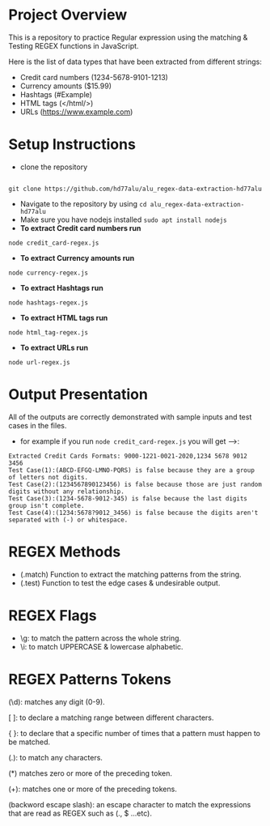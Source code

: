 # Project Overview
This is a repository to practice Regular expression using the matching & Testing REGEX functions in JavaScript.

Here is the list of data types that have been extracted from different strings: 

- Credit card numbers (1234-5678-9101-1213)
- Currency amounts ($15.99)
- Hashtags (#Example)
- HTML tags (</html/>)
- URLs (https://www.example.com)

# Setup Instructions
- clone the repository
```

git clone https://github.com/hd77alu/alu_regex-data-extraction-hd77alu

```
- Navigate to the repository by using `cd alu_regex-data-extraction-hd77alu`
- Make sure you have nodejs installed `sudo apt install nodejs`
- **To extract Credit card numbers run**
```
node credit_card-regex.js
```
- **To extract Currency amounts run**
```
node currency-regex.js
```
- **To extract Hashtags run**
```
node hashtags-regex.js
```
- **To extract HTML tags run**
```
node html_tag-regex.js
```
- **To extract URLs run**
```
node url-regex.js
```
# Output Presentation
All of the outputs are correctly demonstrated with sample inputs and test cases in the files.
- for example if you run `node credit_card-regex.js` you will get -->:
```
Extracted Credit Cards Formats: 9000-1221-0021-2020,1234 5678 9012 3456
Test Case(1):(ABCD-EFGQ-LMNO-PQRS) is false because they are a group of letters not digits.
Test Case(2):(1234567890123456) is false because those are just random digits without any relationship.
Test Case(3):(1234-5678-9012-345) is false because the last digits group isn't complete.
Test Case(4):(1234:5678?9012_3456) is false because the digits aren't separated with (-) or whitespace.
```
# REGEX Methods
- (.match) Function to extract the matching patterns from the string.
- (.test) Function to test the edge cases & undesirable output.

# REGEX Flags
- \g: to match the pattern across the whole string.
- \i: to match UPPERCASE & lowercase alphabetic.

# REGEX Patterns Tokens
(\d):  matches any digit (0-9).

[ ]: to declare a matching range between different characters.

{ }: to declare that a specific number of times that a pattern must happen to be matched.

(.): to match any characters.

(*) matches zero or more of the preceding token.

(+): matches one or more of the preceding tokens.

(backword escape slash):  an escape character to match the expressions that are read as REGEX such as (., $ ...etc).
